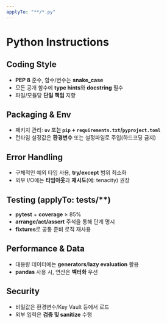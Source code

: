 ```yaml
---
applyTo: "**/*.py"
---
```


# Python Instructions

## Coding Style
- **PEP 8** 준수, 함수/변수는 **snake_case**
- 모든 공개 함수에 **type hints**와 **docstring** 필수
- 파일/모듈당 **단일 책임** 지향

## Packaging & Env
- 패키지 관리: **`uv` 또는 `pip` + `requirements.txt`/`pyproject.toml`**
- 런타임 설정값은 **환경변수** 또는 설정파일로 주입(하드코딩 금지)

## Error Handling
- 구체적인 예외 타입 사용, **try/except** 범위 최소화
- 외부 I/O에는 **타임아웃**과 **재시도**(예: tenacity) 권장

## Testing (applyTo: tests/**)
- **pytest** + **coverage** ≥ 85%
- **arrange/act/assert** 주석을 통해 단계 명시
- **fixtures**로 공통 준비 로직 재사용

## Performance & Data
- 대용량 데이터에는 **generators**/**lazy evaluation** 활용
- **pandas** 사용 시, 연산은 **벡터화** 우선

## Security
- 비밀값은 환경변수/Key Vault 등에서 로드
- 외부 입력은 **검증 및 sanitize** 수행
